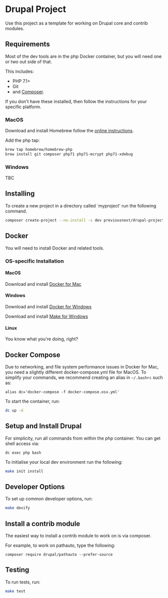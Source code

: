 # Drupal Project

Use this project as a template for working on Drupal core and contrib modules.

## Requirements

Most of the dev tools are in the php Docker container, but you will need one or two
out side of that.

This includes:

* PHP 7.1+
* Git
* and [Composer][5].

If you don't have these installed, then follow the instructions for your specific
platform.

### MacOS

Download and install Homebrew follow the [online instructions][4].

Add the php tap:

```bash
brew tap homebrew/homebrew-php
brew install git composer php71 php71-mcrypt php71-xdebug
```

### Windows

TBC

## Installing

To create a new project in a directory called `myproject' run the following
command.

```bash
composer create-project --no-install -s dev previousnext/drupal-project myproject
```

## Docker

You will need to install Docker and related tools.

### OS-specific Installation

#### MacOS

Download and install [Docker for Mac][1]

#### Windows

Download and install [Docker for Windows][2]

Download and install [Make for Windows][3]

#### Linux

You know what you're doing, right?

## Docker Compose

Due to networking, and file system performance issues in Docker for Mac, you
need a slightly different docker-compose.yml file for MacOS. To simplify your
commands, we recommend creating an alias in `~/.bashrc` such as:

```
alias dc='docker-compose -f docker-compose.osx.yml'
```

To start the container, run:

```bash
dc up -d
```

## Setup and Install Drupal

For simplicity, run all commands from within the php container. You can get
shell access via:

```
dc exec php bash
```

To initialise your local dev environment run the following:

```bash
make init install
```

## Developer Options

To set up common developer options, run:

```bash
make devify
```

## Install a contrib module

The easiest way to install a contrib module to work on is via composer.

For example, to work on pathauto, type the following:

```
composer require drupal/pathauto --prefer-source
```

## Testing

To run tests, run:

```bash
make test
```

[1]: https://www.docker.com/docker-mac
[2]: https://www.docker.com/docker-windows
[3]: http://gnuwin32.sourceforge.net/packages/make.htm
[4]: https://brew.sh/
[5]: https://getcomposer.org
